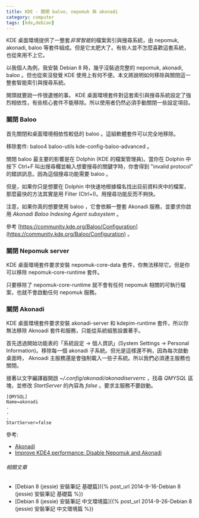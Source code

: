 ```yaml
---
title: KDE - 關閉 baloo, nepomuk 與 akonadi
category: computer
tags: [kde,debian]
---
```


KDE 桌面環境提供了一整套<em>非常智能</em>的檔案索引與搜尋系統，由 nepomuk, akonadi, baloo 等套件組成。但是它太肥大了。有些人並不怎麼喜歡這套系統，也從來用不上它。

以我個人為例，我安裝 Debian 8 時，幾乎沒裝過完整的 nepomuk, akonadi, baloo 。但也從來沒發覺 KDE 使用上有何不便。本文將說明如何移除與關閉這一整套智能索引與搜尋系統。

<!--more-->

開頭就要說一件很遺憾的事。 KDE 桌面環境套件對這套索引與搜尋系統設定了強烈相依性，有些核心套件不能移除。所以使用者仍然必須手動關閉一些設定項目。

### 關閉 Baloo

首先關閉和桌面環境相依性較低的 baloo 。這組軟體套件可以完全地移除。

移除套件: baloo4 baloo-utils kde-config-baloo-advanced 。

關閉 baloo 最主要的影響是在 Dolphin (KDE 的檔案管理員)。當你在 Dolphin 中按下 Ctrl+F 叫出搜尋欄並輸入想要搜尋的關鍵字時，你會得到 "invalid protocol" 的錯誤訊息。因為這個搜尋功能需要 baloo 。

但是，如果你只是想要在 Dolphin 中快速地根據檔名找出目前資料夾中的檔案，那麼最快的方法其實是用 Filter (Ctrl+I)。用搜尋功能反而不夠快。

注意，如果你真的想要使用 baloo ，它會依賴一整套 Akonadi 服務，並要求你啟用 <dfn>Akonadi Baloo Indexing Agent subsystem</dfn> 。

參考 [https://community.kde.org/Baloo/Configuration](https://community.kde.org/Baloo/Configuration) 。

### 關閉 Nepomuk server

KDE 桌面環境套件要求安裝 nepomuk-core-data 套件，你無法移除它。但是你可以移除 nepomuk-core-runtime 套件。

只要移除了 nepomuk-core-runtime 就不會有任何 nepomuk 相關的可執行檔案，也就不會啟動任何 nepomuk 服務。

### 關閉 Akonadi

KDE 桌面環境套件要求安裝 akonadi-server 和 kdepim-runtime 套件，所以你無法移除 Aknoadi 套件和服務，只能從系統組態設置著手。

首先透過開始功能表的「系統設定 -> 個人資訊」(System Settings -> Personal Information)。移除每一個 akonadi 子系統。但光是這樣還不夠，因為每次啟動桌面時， Aknoadi 主服務還是會強制載入一些子系統。所以我們必須連主服務也關閉。

接著以文字編譯器開啟 <em>~/.config/akonadi/akonadiserverrc</em> ，找尋 *QMYSQL* 區塊，並修改 *StartServer* 的內容為 <dfn>false</dfn> 。要求主服務不要啟動。

```text
[QMYSQL]
Name=akonadi
.
.
.
StartServer=false
```

參考:

* [Akonadi](https://userbase.kde.org/Akonadi/zh-tw)
* [Improve KDE4 performance: Disable Nepomuk and Akonadi](http://pclinuxos2007.blogspot.tw/2013/01/improve-kde4-performance-disable.html)

###### 相關文章

* [Debian 8 (jessie) 安裝筆記 基礎篇]({% post_url 2014-9-16-Debian 8 (jessie) 安裝筆記 基礎篇 %})
* [Debian 8 (jessie) 安裝筆記 中文環境篇]({% post_url 2014-9-26-Debian 8 (jessie) 安裝筆記 中文環境篇 %})
